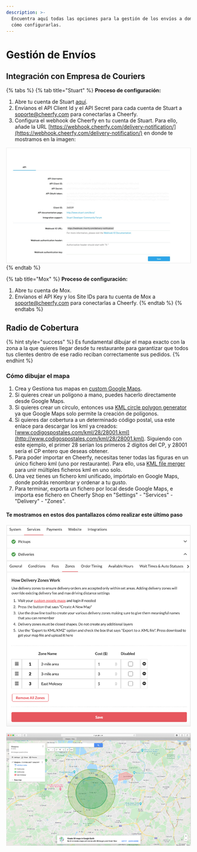 ```yaml
---
description: >-
  Encuentra aquí todas las opciones para la gestión de los envíos a domicilio y
  cómo configurarlas.
---
```


# Gestión de Envíos

## Integración con Empresa de Couriers

{% tabs %}
{% tab title="Stuart" %}
**Proceso de configuración:**

1. Abre tu cuenta de Stuart [aquí](https://dashboard.stuart.com).
2. Envíanos el API Client Id y el API Secret para cada cuenta de Stuart a [soporte@cheerfy.com](mailto:soporte@cheerfy.com) para conectarlas a Cheerfy.
3. Configura el webhook de Cheerfy en tu cuenta de Stuart. Para ello, añade la URL [https://webhook.cheerfy.com/delivery-notification/](https://webhook.cheerfy.com/delivery-notification/) en donde te mostramos en la imagen:

![](<../../.gitbook/assets/image (60).png>)
{% endtab %}

{% tab title="Mox" %}
**Proceso de configuración:**

1. Abre tu cuenta de Mox.
2. Envíanos el API Key y los Site IDs para tu cuenta de Mox a [soporte@cheerfy.com](mailto:soporte@cheerfy.com) para conectarlas a Cheerfy.
{% endtab %}
{% endtabs %}

## Radio de Cobertura

{% hint style="success" %}
Es fundamental dibujar el mapa exacto con la zona a la que quieres llegar desde tu restaurante para garantizar que todos tus clientes dentro de ese radio reciban correctamente sus pedidos.
{% endhint %}

### Cómo dibujar el mapa

1. Crea y  Gestiona tus mapas en [custom Google Maps](https://www.google.com/maps/d/u/0/).
2. Si quieres crear un polígono a mano, puedes hacerlo directamente desde Google Maps.
3. Si quieres crear un círculo, entonces usa [KML circle polygon generator](https://kml-circle-generator.herokuapp.com) ya que Google Maps solo permite la creación de polígonos.
4. Si quieres dar cobertura a un determinado código postal, usa este enlace para descargar los kml ya creados: [www.codigospostales.com/kml/28/28001.kml](http://www.codigospostales.com/kml/28/28001.kml). Siguiendo con este ejemplo, el primer 28 serían los primeros 2 dígitos del CP, y 28001 sería el CP entero que deseas obtener.
5. Para poder importar en Cheerfy, necesitas tener todas las figuras en un único fichero kml (uno por restaurante). Para ello, usa [KML file merger](https://kmlmerger.com) para unir múltiples ficheros kml en uno solo.
6. Una vez tienes un fichero kml unificado, impórtalo en Google Maps, donde podrás renombrar y ordenar a tu gusto.
7. Para terminar, exporta un fichero por local desde Google Maps, e importa ese fichero en Cheerfy Shop en "Settings" - "Services" - "Delivery" - "Zones".&#x20;

#### Te mostramos en estos dos pantallazos cómo realizar este último paso

![](<../../.gitbook/assets/image (69).png>)

![](<../../.gitbook/assets/image (68).png>)
